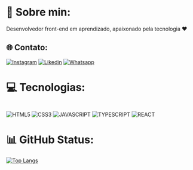 
# 💫 Sobre min:
Desenvolvedor front-end em aprendizado, apaixonado pela tecnologia ❤️


## 🌐 Contato:
[![Instagram](https://img.shields.io/badge/Instagram-E4405F?style=for-the-badge&logo=instagram&logoColor=white)](https://www.instagram.com/jr_oliveiiraa/)
[![Likedin](https://img.shields.io/badge/LinkedIn-0077B5?style=for-the-badge&logo=linkedin&logoColor=white)](https://www.linkedin.com/in/luciano-oliveira-93389a228/)
[![Whatsapp](https://img.shields.io/badge/WhatsApp-25D366?style=for-the-badge&logo=whatsapp&logoColor=white)](https://wa.me/71987416836/)


# 💻 Tecnologias:
<div style="display: inline_block"><br/>
    <img alingn="center" src="https://img.shields.io/badge/HTML5-E34F26?style=for-the-badge&logo=html5&logoColor=white" alt="HTML5">
    <img alingn="center" src="https://img.shields.io/badge/CSS3-1572B6?style=for-the-badge&logo=css3&logoColor=white" alt="CSS3">
    <img alingn="center" src="https://img.shields.io/badge/JavaScript-F7DF1E?style=for-the-badge&logo=javascript&logoColor=black" alt="JAVASCRIPT">
    <img alingn="center" src="https://img.shields.io/badge/TypeScript-007ACC?style=for-the-badge&logo=typescript&logoColor=white" alt="TYPESCRIPT">
    <img alingn="center" src="https://img.shields.io/badge/React-20232A?style=for-the-badge&logo=react&logoColor=61DAFB" alt="REACT">
</div>

# 📊 GitHub Status:
[![Top Langs](https://github-readme-stats.vercel.app/api/top-langs/?username=LucianoJunior)](https://github.com/anuraghazra/github-readme-stats)
